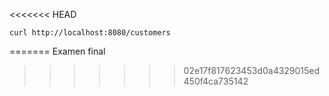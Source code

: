 <<<<<<< HEAD


```
curl http://localhost:8080/customers
```
=======
Examen final
>>>>>>> 02e17f817623453d0a4329015ed450f4ca735142
